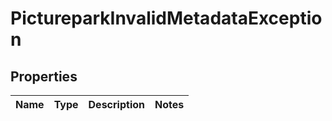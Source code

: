 
# PictureparkInvalidMetadataException

## Properties
Name | Type | Description | Notes
------------ | ------------- | ------------- | -------------



